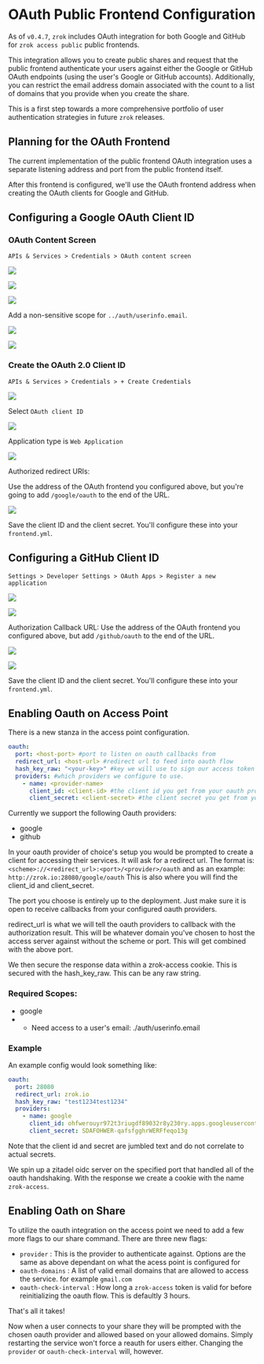 # OAuth Public Frontend Configuration

As of `v0.4.7`, `zrok` includes OAuth integration for both Google and GitHub for `zrok access public` public frontends. 

This integration allows you to create public shares and request that the public frontend authenticate your users against either the Google or GitHub OAuth endpoints (using the user's Google or GitHub accounts). Additionally, you can restrict the email address domain associated with the count to a list of domains that you provide when you create the share.

This is a first step towards a more comprehensive portfolio of user authentication strategies in future `zrok` releases.

## Planning for the OAuth Frontend

The current implementation of the public frontend OAuth integration uses a separate listening address and port from the public frontend itself.

After this frontend is configured, we'll use the OAuth frontend address when creating the OAuth clients for Google and GitHub.

## Configuring a Google OAuth Client ID

### OAuth Content Screen

`APIs & Services > Credentials > OAuth content screen`

![](images/google_oauth_content_screen_2.png)

![](images/google_oauth_content_screen_3.png)

![](images/google_oauth_content_screen_4.png)

Add a non-sensitive scope for `../auth/userinfo.email`.

![](images/google_oauth_content_screen_5.png)

![](images/google_oauth_content_screen_6.png)

### Create the OAuth 2.0 Client ID

`APIs & Services > Credentials > + Create Credentials`

![](images/google_create_credentials_1.png)

Select `OAuth client ID`

![](images/google_create_credentials_2.png)

Application type is `Web Application`

![](images/google_create_credentials_3.png)

Authorized redirect URIs:

Use the address of the OAuth frontend you configured above, but you're going to add `/google/oauth` to the end of the URL.

![](images/google_create_credentials_4.png)

Save the client ID and the client secret. You'll configure these into your `frontend.yml`.

## Configuring a GitHub Client ID

`Settings > Developer Settings > OAuth Apps > Register a new application`

![](images/github_create_oauth_application_1.png)

![](images/github_create_oauth_application_2.png)

Authorization Callback URL: Use the address of the OAuth frontend you configured above, but add `/github/oauth` to the end of the URL.

![](images/github_create_oauth_application_3.png)

![](images/github_create_oauth_application_4.png)

Save the client ID and the client secret. You'll configure these into your `frontend.yml`.

## Enabling Oauth on Access Point

There is a new stanza in the access point configuration. 

```yaml
oauth:
  port: <host-port> #port to listen on oauth callbacks from
  redirect_url: <host-url> #redirect url to feed into oauth flow
  hash_key_raw: "<your-key>" #key we will use to sign our access token
  providers: #which providers we configure to use.
    - name: <provider-name>
      client_id: <client-id> #the client id you get from your oauth provider
      client_secret: <client-secret> #the client secret you get from your oauth provider
```
Currently we support the following Oauth providers:
- google
- github

In your oauth provider of choice's setup you would be prompted to create a client for accessing their services. It will ask for a redirect url. The format is: `<scheme>://<redirect_url>:<port>/<provider>/oauth` and as an example: `http://zrok.io:28080/google/oauth` This is also where you will find the client_id and client_secret.

The port you choose is entirely up to the deployment. Just make sure it is open to receive callbacks from your configured oauth providers.

redirect_url is what we will tell the oauth providers to callback with the authorization result. This will be whatever domain you've chosen to host the access server against without the scheme or port. This will get combined with the above port.

We then secure the response data within a zrok-access cookie. This is secured with the hash_key_raw. This can be any raw string.

### Required Scopes:
- google
- - Need access to a user's email: ./auth/userinfo.email 

### Example

An example config would look something like:
```yaml
oauth:
  port: 28080
  redirect_url: zrok.io
  hash_key_raw: "test1234test1234"
  providers:
    - name: google
      client_id: ohfwerouyr972t3riugdf89032r8y230ry.apps.googleusercontent.com
      client_secret: SDAFOHWER-qafsfgghrWERFfeqo13g 
```

Note that the client id and secret are jumbled text and do not correlate to actual secrets.

We spin up a zitadel oidc server on the specified port that handled all of the oauth handshaking. With the response we create a cookie with the name `zrok-access`.

## Enabling Oath on Share

To utilize the oauth integration on the access point we need to add a few more flags to our share command. There are three new flags:
- `provider` : This is the provider to authenticate against. Options are the same as above dependant on what the acess point is configured for
- `oauth-domains` : A list of valid email domains that are allowed to access the service. for example `gmail.com`
- `oauth-check-interval` : How long a `zrok-access` token is valid for before reinitializing the oauth flow. This is defaultly 3 hours.

That's all it takes!

Now when a user connects to your share they will be prompted with the chosen oauth provider and allowed based on your allowed domains. Simply restarting the service won't force a reauth for users either. Changing the `provider` or `oauth-check-interval` will, however. 